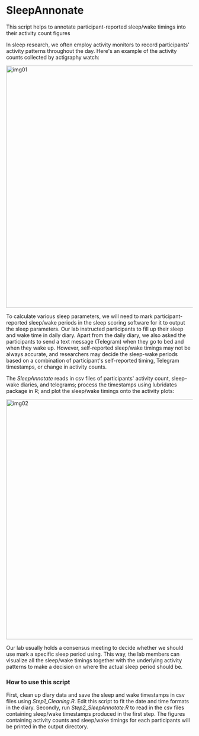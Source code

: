 # SleepAnnonate
This script helps to annotate participant-reported sleep/wake timings into their activity count figures

In sleep research, we often employ activity monitors to record participants' activity patterns throughout the day. Here's an example of the activity counts collected by actigraphy watch:

<img width="652" alt="img01" src="https://user-images.githubusercontent.com/99003122/161433468-c62f0d98-a7fa-458b-b83e-0755d42f86b7.png">

To calculate various sleep parameters, we will need to mark participant-reported sleep/wake periods in the sleep scoring software for it to output the sleep parameters. Our lab instructed participants to fill up their sleep and wake time in daily diary. Apart from the daily diary, we also asked the participants to send a text message (Telegram) when they go to bed and when they wake up. However, self-reported sleep/wake timings may not be always accurate, and researchers may decide the sleep-wake periods based on a combination of participant's self-reported timing, Telegram timestamps, or change in activity counts.

The *SleepAnnotate* reads in csv files of participants' activity count, sleep-wake diaries, and telegrams; process the timestamps using lubridates package in R; and plot the sleep/wake timings onto the activity plots:

<img width="646" alt="img02" src="https://user-images.githubusercontent.com/99003122/161433876-dd30f604-3344-447b-9f27-d46ea9bedcc2.png">

Our lab usually holds a consensus meeting to decide whether we should use mark a specific sleep period using. This way, the lab members can visualize all the sleep/wake timings together with the underlying activity patterns to make a decision on where the actual sleep period should be.

### How to use this script

First, clean up diary data and save the sleep and wake timestamps in csv files using *Step1_Cleaning.R*. Edit this script to fit the date and time formats in the diary. Secondly, run *Step2_SleepAnnotate.R* to read in the csv files containing sleep/wake timestamps produced in the first step. The figures containing activity counts and sleep/wake timings for each participants will be printed in the output directory.

